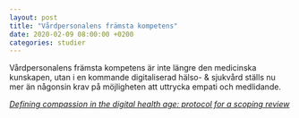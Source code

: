 ```yaml
---
layout: post
title: "Vårdpersonalens främsta kompetens"
date: 2020-02-09 08:00:00 +0200
categories: studier
---
```

Vårdpersonalens främsta kompetens är inte längre den medicinska kunskapen, utan i en kommande digitaliserad hälso- & sjukvård ställs nu mer än någonsin krav på möjligheten att uttrycka empati och medlidande.

_[Defining compassion in the digital health age: protocol for a scoping review](https://bmjopen.bmj.com/content/9/2/e026338)_